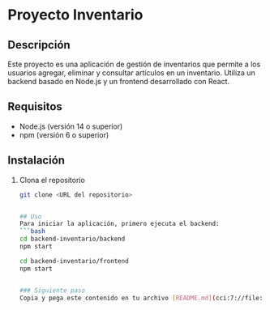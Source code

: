 # Proyecto Inventario

## Descripción
Este proyecto es una aplicación de gestión de inventarios que permite a los usuarios agregar, eliminar y consultar artículos en un inventario. Utiliza un backend basado en Node.js y un frontend desarrollado con React.

## Requisitos
- Node.js (versión 14 o superior)
- npm (versión 6 o superior)

## Instalación
1. Clona el repositorio
   ```bash
   git clone <URL del repositorio>


   ## Uso
   Para iniciar la aplicación, primero ejecuta el backend:
   ```bash
   cd backend-inventario/backend
   npm start

   cd backend-inventario/frontend
   npm start

   
   ### Siguiente paso
   Copia y pega este contenido en tu archivo [README.md](cci:7://file:///c:/Users/Claudio/Desktop/proyecto-inventario/README.md:0:0-0:0) para completarlo. Si necesitas más ayuda o deseas realizar algún cambio, házmelo saber.#   p r o y e c t o - i n v e n t a r i o  
 